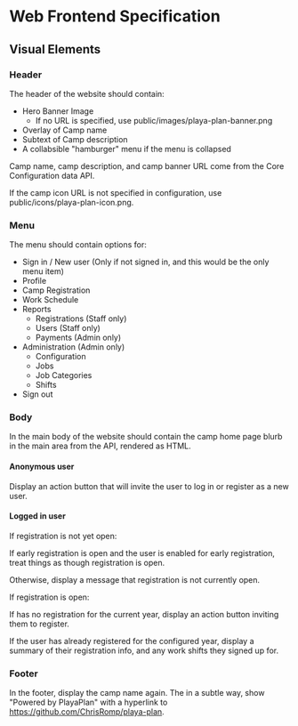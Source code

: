 # Web Frontend Specification

## Visual Elements

### Header

The header of the website should contain:

- Hero Banner Image
    - If no URL is specified, use public/images/playa-plan-banner.png
- Overlay of Camp name
- Subtext of Camp description
- A collabsible "hamburger" menu if the menu is collapsed

Camp name, camp description, and camp banner URL come from the Core Configuration data API.

If the camp icon URL is not specified in configuration, use public/icons/playa-plan-icon.png.

### Menu

The menu should contain options for:

- Sign in / New user (Only if not signed in, and this would be the only menu item)
- Profile
- Camp Registration
- Work Schedule
- Reports
    - Registrations (Staff only)
    - Users (Staff only)
    - Payments (Admin only)
- Administration (Admin only)
    - Configuration
    - Jobs
    - Job Categories
    - Shifts
- Sign out

### Body

In the main body of the website should contain the camp home page blurb in the main area from the API, rendered as HTML.

#### Anonymous user

Display an action button that will invite the user to log in or register as a new user.

#### Logged in user

If registration is not yet open:

If early registration is open and the user is enabled for early registration, treat things as though registration is open.

Otherwise, display a message that registration is not currently open.

If registration is open:

If has no registration for the current year, display an action button inviting them to register.

If the user has already registered for the configured year, display a summary of their registration info, and any work shifts they signed up for.

### Footer

In the footer, display the camp name again. The in a subtle way, show "Powered by PlayaPlan" with a hyperlink to https://github.com/ChrisRomp/playa-plan.

